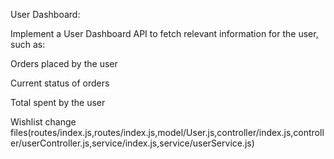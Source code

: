 User Dashboard:

Implement a User Dashboard API to fetch relevant information for the user, such as:

Orders placed by the user

Current status of orders

Total spent by the user

Wishlist
change files(routes/index.js,routes/index.js,model/User.js,controller/index.js,controller/userController.js,service/index.js,service/userService.js)
